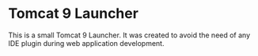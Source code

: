 Tomcat 9 Launcher
=================

This is a small Tomcat 9 Launcher. It was created to avoid the need
of any IDE plugin during web application development.